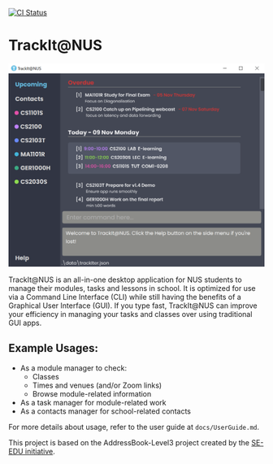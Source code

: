 [![CI Status](https://github.com/se-edu/addressbook-level3/workflows/Java%20CI/badge.svg)](https://github.com/se-edu/addressbook-level3/actions)

# TrackIt@NUS

![Ui](docs/images/Ui.png)

TrackIt@NUS is an all-in-one desktop application for NUS students to manage their modules, tasks and lessons in school. It is optimized for use via a Command Line Interface (CLI) while still having the benefits of a Graphical User Interface (GUI). If you type fast, TrackIt@NUS can improve your efficiency in managing your tasks and classes over using traditional GUI apps.

## Example Usages:
* As a module manager to check:
  * Classes
  * Times and venues (and/or Zoom links)
  * Browse module-related information
* As a task manager for module-related work
* As a contacts manager for school-related contacts

For more details about usage, refer to the user guide at `docs/UserGuide.md`.

This project is based on the AddressBook-Level3 project created by the [SE-EDU initiative](https://se-education.org).

